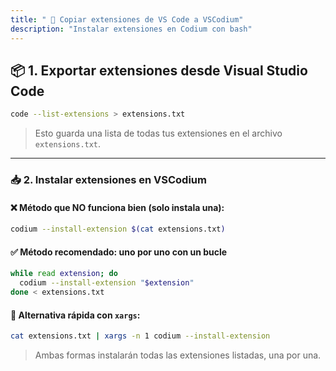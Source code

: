 ```yaml
---
title: " 🧩 Copiar extensiones de VS Code a VSCodium"
description: "Instalar extensiones en Codium con bash"
---
```

## 📦 1. Exportar extensiones desde Visual Studio Code

```bash
code --list-extensions > extensions.txt
```

> Esto guarda una lista de todas tus extensiones en el archivo `extensions.txt`.

---

### 📥 2. Instalar extensiones en VSCodium

#### ❌ Método que **NO funciona bien** (solo instala una):

```bash
codium --install-extension $(cat extensions.txt)
```

#### ✅ Método recomendado: **uno por uno** con un bucle

```bash
while read extension; do
  codium --install-extension "$extension"
done < extensions.txt
```

#### 🚀 Alternativa rápida con `xargs`:

```bash
cat extensions.txt | xargs -n 1 codium --install-extension
```

> Ambas formas instalarán todas las extensiones listadas, una por una.

